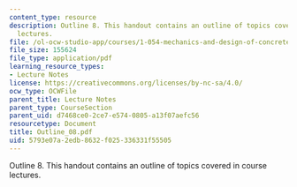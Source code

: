 ```yaml
---
content_type: resource
description: Outline 8. This handout contains an outline of topics covered in course
  lectures.
file: /ol-ocw-studio-app/courses/1-054-mechanics-and-design-of-concrete-structures-spring-2004/5793e07a2edb8632f025336331f55505_Outline_08.pdf
file_size: 155624
file_type: application/pdf
learning_resource_types:
- Lecture Notes
license: https://creativecommons.org/licenses/by-nc-sa/4.0/
ocw_type: OCWFile
parent_title: Lecture Notes
parent_type: CourseSection
parent_uid: d7468ce0-2ce7-e574-0805-a13f07aefc56
resourcetype: Document
title: Outline_08.pdf
uid: 5793e07a-2edb-8632-f025-336331f55505
---
```

Outline 8. This handout contains an outline of topics covered in course lectures.